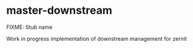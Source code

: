 # master-downstream

FIXME: Stub name

Work in progress implementation of downstream management for zernit
